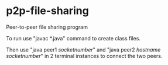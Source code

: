 # p2p-file-sharing
Peer-to-peer file sharing program

To run use "javac *.java" command to create class files.

Then use "java peer1 *socketnumber*" and "java peer2 *hostname* *socketnumber*" in 2 terminal instances to connect the two peers.

